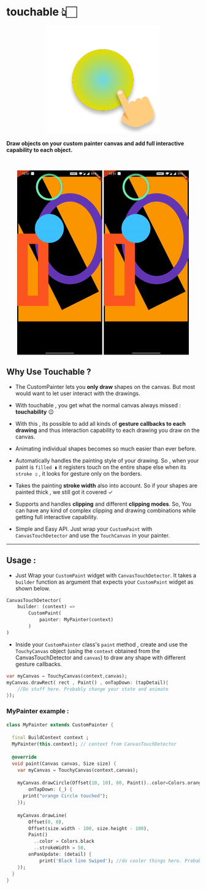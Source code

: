 # touchable 👆🏻

<center>

[![](./example/assets/logo/logo-14.svg)](#)

</center>

**Draw objects on your custom painter canvas and add full interactive capability to each object.**

<br/>
<center>

[![](./example/assets/demo.gif)](#)
[![](./example/assets/demo.gif)](#)

</center>



## Why Use **Touchable** ? 
- The CustomPainter lets you **only draw** shapes on the canvas. But most would want to let user interact with the drawings.

- With touchable , you get what the normal canvas always missed : **touchability** 😉
- With this , its possible to add all kinds of **gesture callbacks to each drawing** and thus interaction capability to each drawing you draw on the canvas.
- Animating individual shapes becomes so much easier  than ever before.
- Automatically handles the painting style of your drawing. So , when your paint is `filled ▮` it registers touch on the entire shape else when its `stroke ▯` , it looks for gesture only on the borders.
- Takes the painting **stroke width** also into account. So if your shapes are painted thick , we still got it covered ✓

- Supports and handles **clipping** and different **clipping modes**. So, You can have any kind of complex clipping and drawing combinations while getting full interactive capability.
- Simple and Easy API. Just wrap your `CustomPaint` with `CanvasTouchDetector` and use the `TouchCanvas` in your painter.


---

## Usage :

- Just Wrap your `CustomPaint` widget with `CanvasTouchDetector`. It takes a `builder` function as argument that expects your `CustomPaint` widget as shown below.

```dart
CanvasTouchDetector(
    builder: (context) => 
        CustomPaint(
            painter: MyPainter(context)
        )
)
```
+ Inside your `CustomPainter` class's `paint` method , create and use the `TouchyCanvas` object (using the `context` obtained from the CanvasTouchDetector and `canvas`) to draw any shape with different gesture callbacks.

```dart
var myCanvas = TouchyCanvas(context,canvas);
myCanvas.drawRect( rect , Paint() , onTapDown: (tapDetail){
    //Do stuff here. Probably change your state and animate
});
```

### MyPainter example :

```dart
class MyPainter extends CustomPainter {

  final BuildContext context ;
  MyPainter(this.context); // context from CanvasTouchDetector

  @override
  void paint(Canvas canvas, Size size) {
    var myCanvas = TouchyCanvas(context,canvas); 

    myCanvas.drawCircle(Offset(10, 10), 60, Paint()..color=Colors.orange ,
        onTapDown: (_) {
      print("orange Circle touched");
    });

    myCanvas.drawLine(
        Offset(0, 0),
        Offset(size.width - 100, size.height - 100),
        Paint()
          ..color = Colors.black
          ..strokeWidth = 50, 
        onPanUpdate: (detail) {
            print('Black line Swiped'); //do cooler things here. Probably change app state or animate
    });
  }
}
```
